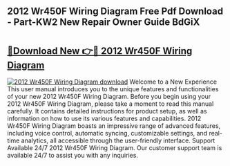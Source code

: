 ## 2012 Wr450F Wiring Diagram Free Pdf Download - Part-KW2 New Repair Owner Guide BdGiX

# <h2><a href="http://dfon5nq.blite.top/?on=2012+Wr450F+Wiring+Diagram">🔗Download New 👉🔴 2012 Wr450F Wiring Diagram</a></h2>

[![2012 Wr450F Wiring Diagram download](https://i.imgur.com/lujVjoI.png)](http://dfon5nq.blite.top/?on=2012+Wr450F+Wiring+Diagram)
Welcome to a New Experience This user manual introduces you to the unique features and functionalities of your new 2012 Wr450F Wiring Diagram. Before you begin using your 2012 Wr450F Wiring Diagram, please take a moment to read this manual carefully. It contains detailed instructions for product setup, as well as information on how to use its various features and capabilities. 2012 Wr450F Wiring Diagram boasts an impressive range of advanced features, including voice control, automatic syncing, customizable settings, and real-time analytics, all accessible through the user-friendly interface. Support Available 24/7 2012 Wr450F Wiring Diagram. Our customer support team is available 24/7 to assist you with any inquiries.
